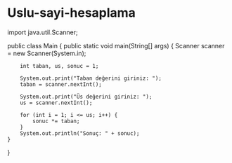 # Uslu-sayi-hesaplama
import java.util.Scanner;

public class Main {
    public static void main(String[] args) {
        Scanner scanner = new Scanner(System.in);

        int taban, us, sonuc = 1;

        System.out.print("Taban değerini giriniz: ");
        taban = scanner.nextInt();

        System.out.print("Üs değerini giriniz: ");
        us = scanner.nextInt();

        for (int i = 1; i <= us; i++) {
            sonuc *= taban;
        }
        System.out.println("Sonuç: " + sonuc);
    }
}
